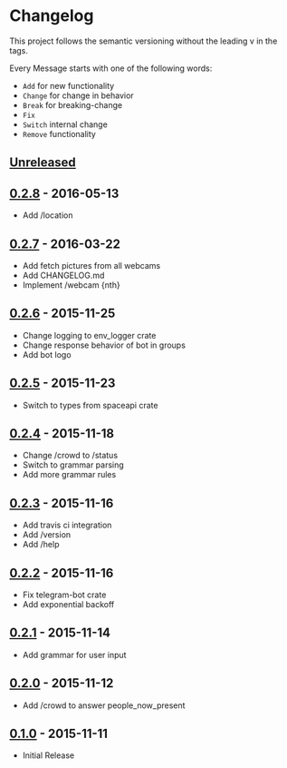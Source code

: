 # Changelog

This project follows the semantic versioning without the leading v in the tags.

Every Message starts with one of the following words:

 - `Add` for new functionality
 - `Change` for change in behavior
 - `Break` for breaking-change
 - `Fix`
 - `Switch` internal change
 - `Remove` functionality

## [Unreleased]

## [0.2.8] - 2016-05-13

 - Add /location

## [0.2.7] - 2016-03-22

 - Add fetch pictures from all webcams
 - Add CHANGELOG.md
 - Implement /webcam {nth}

## [0.2.6] - 2015-11-25

 - Change logging to env_logger crate
 - Change response behavior of bot in groups
 - Add bot logo

## [0.2.5] - 2015-11-23

 - Switch to types from spaceapi crate

## [0.2.4] - 2015-11-18

 - Change /crowd to /status
 - Switch to grammar parsing
 - Add more grammar rules

## [0.2.3] - 2015-11-16

 - Add travis ci integration
 - Add /version
 - Add /help

## [0.2.2] - 2015-11-16

 - Fix telegram-bot crate
 - Add exponential backoff

## [0.2.1] - 2015-11-14

 - Add grammar for user input

## [0.2.0] - 2015-11-12

 - Add /crowd to answer people_now_present

## [0.1.0] - 2015-11-11

 - Initial Release

[Unreleased]: https://github.com/coredump-ch/coredumpbot/compare/v0.2.8...HEAD
[0.2.8]: https://github.com/coredump-ch/coredumpbot/compare/0.2.7...0.2.8
[0.2.7]: https://github.com/coredump-ch/coredumpbot/compare/0.2.6...0.2.7
[0.2.6]: https://github.com/coredump-ch/coredumpbot/compare/0.2.5...0.2.6
[0.2.5]: https://github.com/coredump-ch/coredumpbot/compare/0.2.4...0.2.5
[0.2.4]: https://github.com/coredump-ch/coredumpbot/compare/0.2.3...0.2.4
[0.2.3]: https://github.com/coredump-ch/coredumpbot/compare/0.2.2...0.2.3
[0.2.2]: https://github.com/coredump-ch/coredumpbot/compare/0.2.1...0.2.2
[0.2.1]: https://github.com/coredump-ch/coredumpbot/compare/0.2.0...0.2.1
[0.2.0]: https://github.com/coredump-ch/coredumpbot/compare/0.1.0...0.2.0
[0.1.0]: https://github.com/coredump-ch/coredumpbot/compare/f6b6d059d86...0.1.0
